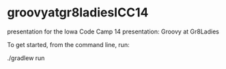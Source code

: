 groovyatgr8ladiesICC14
======================

presentation for the Iowa Code Camp 14 presentation: Groovy at Gr8Ladies

To get started, from the command line, run: 

./gradlew run